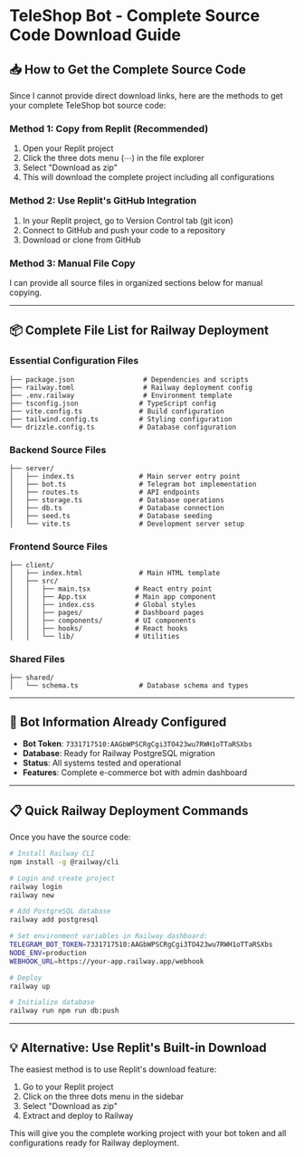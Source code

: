 # TeleShop Bot - Complete Source Code Download Guide

## 📥 How to Get the Complete Source Code

Since I cannot provide direct download links, here are the methods to get your complete TeleShop bot source code:

### Method 1: Copy from Replit (Recommended)
1. Open your Replit project
2. Click the three dots menu (⋯) in the file explorer
3. Select "Download as zip"
4. This will download the complete project including all configurations

### Method 2: Use Replit's GitHub Integration
1. In your Replit project, go to Version Control tab (git icon)
2. Connect to GitHub and push your code to a repository
3. Download or clone from GitHub

### Method 3: Manual File Copy
I can provide all source files in organized sections below for manual copying.

---

## 📦 Complete File List for Railway Deployment

### Essential Configuration Files
```
├── package.json                 # Dependencies and scripts
├── railway.toml                 # Railway deployment config
├── .env.railway                 # Environment template
├── tsconfig.json               # TypeScript config
├── vite.config.ts              # Build configuration
├── tailwind.config.ts          # Styling configuration
└── drizzle.config.ts           # Database configuration
```

### Backend Source Files
```
├── server/
│   ├── index.ts                # Main server entry point
│   ├── bot.ts                  # Telegram bot implementation
│   ├── routes.ts               # API endpoints
│   ├── storage.ts              # Database operations
│   ├── db.ts                   # Database connection
│   ├── seed.ts                 # Database seeding
│   └── vite.ts                 # Development server setup
```

### Frontend Source Files
```
├── client/
│   ├── index.html              # Main HTML template
│   ├── src/
│   │   ├── main.tsx           # React entry point
│   │   ├── App.tsx            # Main app component
│   │   ├── index.css          # Global styles
│   │   ├── pages/             # Dashboard pages
│   │   ├── components/        # UI components
│   │   ├── hooks/             # React hooks
│   │   └── lib/               # Utilities
```

### Shared Files
```
├── shared/
│   └── schema.ts               # Database schema and types
```

---

## 🚀 Bot Information Already Configured

- **Bot Token**: `7331717510:AAGbWPSCRgCgi3TO423wu7RWH1oTTaRSXbs`
- **Database**: Ready for Railway PostgreSQL migration
- **Status**: All systems tested and operational
- **Features**: Complete e-commerce bot with admin dashboard

---

## 📋 Quick Railway Deployment Commands

Once you have the source code:

```bash
# Install Railway CLI
npm install -g @railway/cli

# Login and create project
railway login
railway new

# Add PostgreSQL database
railway add postgresql

# Set environment variables in Railway dashboard:
TELEGRAM_BOT_TOKEN=7331717510:AAGbWPSCRgCgi3TO423wu7RWH1oTTaRSXbs
NODE_ENV=production
WEBHOOK_URL=https://your-app.railway.app/webhook

# Deploy
railway up

# Initialize database
railway run npm run db:push
```

---

## 💡 Alternative: Use Replit's Built-in Download

The easiest method is to use Replit's download feature:
1. Go to your Replit project
2. Click on the three dots menu in the sidebar
3. Select "Download as zip"
4. Extract and deploy to Railway

This will give you the complete working project with your bot token and all configurations ready for Railway deployment.